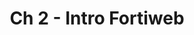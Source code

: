 ---
title: "Ch 2 - Intro Fortiweb"
chapter: false
menuTitle: "Ch 2: Intro to Fortiweb"
weight: 10
---